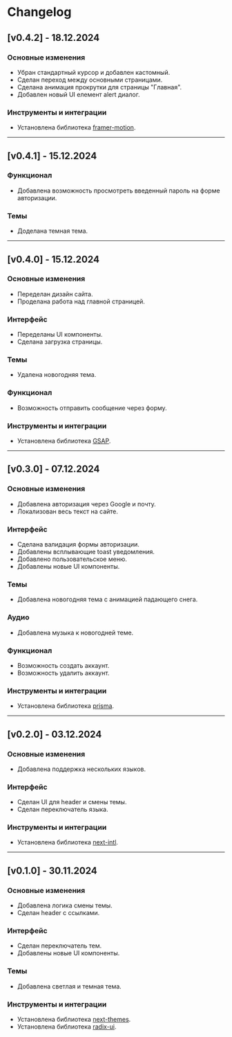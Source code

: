 # Changelog

## [v0.4.2] - 18.12.2024
### Основные изменения
- Убран стандартный курсор и добавлен кастомный.
- Сделан переход между основными страницами.
- Сделана анимация прокрутки для страницы "Главная".
- Добавлен новый UI елемент alert диалог.

### Инструменты и интеграции
- Установлена библиотека [framer-motion](https://motion.dev/).

---

## [v0.4.1] - 15.12.2024
### Функционал
- Добавлена возможность просмотреть введенный пароль на форме авторизации.

### Темы
- Доделана темная тема.

---

## [v0.4.0] - 15.12.2024
### Основные изменения
- Переделан дизайн сайта.
- Проделана работа над главной страницей.

### Интерфейс
- Переделаны UI компоненты.
- Сделана загрузка страницы.

### Темы
- Удалена новогодняя тема.

### Функционал
- Возможность отправить сообщение через форму.

### Инструменты и интеграции
- Установлена библиотека [GSAP](https://gsap.com/).

---

## [v0.3.0] - 07.12.2024
### Основные изменения
- Добавлена авторизация через Google и почту.
- Локализован весь текст на сайте.

### Интерфейс
- Сделана валидация формы авторизации.
- Добавлены всплывающие toast уведомления.
- Добавлено пользовательское меню.
- Добавлены новые UI компоненты.

### Темы
- Добавлена новогодняя тема с анимацией падающего снега.

### Аудио
- Добавлена музыка к новогодней теме.

### Функционал
- Возможность создать аккаунт.
- Возможность удалить аккаунт.

### Инструменты и интеграции
- Установлена библиотека [prisma](https://www.prisma.io/).

---

## [v0.2.0] - 03.12.2024
### Основные изменения
- Добавлена поддержка нескольких языков.

### Интерфейс
- Сделан UI для header и смены темы.
- Сделан переключатель языка.

### Инструменты и интеграции
- Установлена библиотека [next-intl](https://next-intl.dev/).

---

## [v0.1.0] - 30.11.2024
### Основные изменения
- Добавлена логика смены темы.
- Сделан header с ссылками.

### Интерфейс
- Сделан переключатель тем.
- Добавлены новые UI компоненты.

### Темы
- Добавлена светлая и темная тема.

### Инструменты и интеграции
- Установлена библиотека [next-themes](https://github.com/pacocoursey/next-themes).
- Установлена библиотека [radix-ui](https://www.radix-ui.com/).